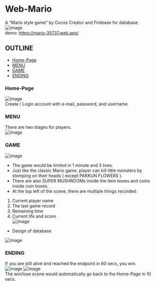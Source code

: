 # Web-Mario
A “Mario style game” by Cocos Creator and Firebase for database.   
![image](https://user-images.githubusercontent.com/86723888/179404131-d080b4b6-326e-4ee7-8473-4ce7da333b88.png)  
demo: https://mario-35737.web.app/  
  
  
  
  
## OUTLINE
* [Home-Page](#Home-Page)
* [MENU](#MENU)
* [GAME](#GAME)
* [ENDING](#ENDING)
  
  
### Home-Page
![image](https://user-images.githubusercontent.com/86723888/179410797-fab614e4-fede-473d-bf8e-fda2d0ebccab.png)  
Create / Login account with e-mail, password, and username.
  
   
### MENU
There are two stages for players.  
![image](https://user-images.githubusercontent.com/86723888/179410905-4e552492-dd3f-4834-8806-d50fceef0e57.png)
  
  

### GAME
![image](https://user-images.githubusercontent.com/86723888/179411008-cbfb4faa-0afa-4dae-895b-d9ce187c4a5e.png)
* The game would be limited in 1 minute and 3 lives.
* Just like the classic Mario game, player can kill little monsters by stomping on their heads ( except PAKKUN FLOWERS ).
* There are also SUPER MUSHROOMs inside the item boxes and coins inside coin boxes.
* At the top left of the scene, there are multiple things recorded:  
1. Current player name
2. The last game record
3. Remaining time
4. Current life and score  
![image](https://user-images.githubusercontent.com/86723888/179411359-ccee2a91-3e4a-43e9-9c34-f20ac20ca4d9.png)
  
  
  
  
  
  
* Design of database  
  
![image](https://user-images.githubusercontent.com/86723888/179411896-4eb23c20-0f46-4f0a-9921-283eae8b4c87.png)
  
  
  
  
### ENDING
If you are still alive and reached the endpoint in 60 secs, you win.  
![image](https://user-images.githubusercontent.com/86723888/179414911-d89f6df7-0148-4484-8f4c-32ac9dbfe979.png)
![image](https://user-images.githubusercontent.com/86723888/179414178-15ebc2fb-7944-467e-a5d5-d86a12b5d5be.png)  
The win/lose scene would automatically go back to the Home-Page in 10 secs.

 
  
  

